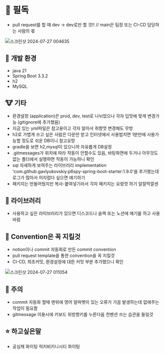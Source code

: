 # 📣 필독
- pull request를 할 때 dev -> dev로만 할 것!! // main은 팀장 또는 CI-CD 담당하는 사람의 몫

![스크린샷 2024-07-27 004635](https://github.com/user-attachments/assets/4f29e4e7-4561-4a8b-b9e3-766b23afdb1a)
## 🚀 개발 환경
- java 21
- Spring Boot 3.3.2
- h2
- MySQL
## 🐮 기타
- 환경설정 (application)은 prod, dev, test로 나뉘었으나 각자 입맛에 맞게 변경가능 (gitignore에 추가했음)
- 지금 있는 yml파일은 참고용이고 각자 알아서 취향껏 변경해도 무방
- h2로 가볍게 쓰고 싶은 사람은 다운만 받고 인터넷에서 사용법치면 1분만에 사용가능할 정도로 쉬운 DB이니 참고요망
- gradle을 보면 h2,mysql이 있으니까 자유롭게 DB설정
- .gitmessages가 위치에 따라 작동이 안할수도 있음, 바탕화면에 두거나 아무것도 없는 폴더에서 실행하면 작동이 가능하니 확인
- sql 자세하게 보여주는 라이브러리 implementation 'com.github.gavlyukovskiy:p6spy-spring-boot-starter:1.9.0'을 추가했는데 로그가 많아서 어지럽다 싶으면 얘기하기
- 패키지는 만들어뒀지만 복사-붙여넣기라서 각자 패키지는 요령껏 하기 알잘딱깔센
## 🤡 라이브러리
- 사용하고 싶은 라이브러리가 있으면 디스코드나 슬랙 또는 노션에 얘기를 하고 사용바람
## 🎫 Convention은 꼭 지킬것
- notion이나 commit 자동화로 만든 commit convention
- pull request template을 통한 convention을 꼭 지킬것
- CI-CD, 최초커밋, 환경설정에 대한 커밋 부분 추가했으니 확인

![스크린샷 2024-07-27 011054](https://github.com/user-attachments/assets/a7dac98f-0342-4c4b-a4e6-9cde1a1a7e9c)
## 🐞 주의
- commit 자동화 할때 맨위에 영어 알파벳이 있는 오류가 가끔 발생하는데 없애주는 작업이 필요함
- gitmessage 이용시에 키보드 위방향키를 누른다음 컨벤션 쓰는 습관을 들일것


## ⭐ 하고싶은말
- 공심채 화이팅 럭키비키니시티 화이팅
